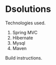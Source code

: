 Dsolutions
==========

Technologies used.

1. Spring MVC
2. Hibernate
3. Mysql
4. Maven

Build instructions.

